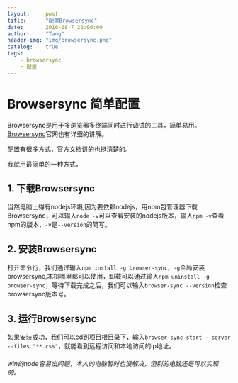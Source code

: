 ```yaml
---
layout:     post
title:      "配置Browsersync"
date:       2016-08-7 22:00:00
author:     "Tang"
header-img: "img/browsersync.png"
catalog:    true
tags:
    - browsersync
    - 配置
---
```


# Browsersync 简单配置

Browsersync是用于多浏览器多终端同时进行调试的工具，简单易用。
[Browsersync](http://http://www.browsersync.cn/)官网也有详细的讲解。

配置有很多方式，[官方文档](http://www.browsersync.cn/docs/)讲的也挺清楚的。

我就用最简单的一种方式，

## 1. 下载Browsersync

当然电脑上得有nodejs环境,因为要依赖nodejs，用npm包管理器下载Browsersync，可以输入`node -v`可以查看安装的nodejs版本，输入`npm -v`查看npm的版本，`-v`是`--version`的简写。

## 2. 安装Browsersync

打开命令行，我们通过输入`npm install -g browser-sync`，`-g`全局安装browsersync,本机哪里都可以使用，卸载可以通过输入`npm uninstall -g browser-sync`，等待下载完成之后，我们可以输入`browser-sync --version`检查browsersync版本号。

## 3. 运行Browsersync

如果安装成功，我们可以cd到项目根目录下，输入`browser-sync start --server --files "**.css"`，就能看到远程访问和本地访问的ip地址。

###### win的node容易出问题，本人的电脑暂时也没解决，但别的电脑还是可以实现的。